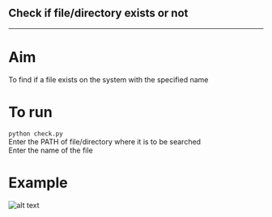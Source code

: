 ## Check if file/directory exists or not
- - - - - - -
# Aim
To find if a file exists on the system with the specified name

# To run
```python check.py```</br>
Enter the PATH of file/directory where it is to be searched</br>
Enter the name of the file</br>

# Example

![alt text](https://github.com/TaniaMalhotra/hacking-tools-scripts/blob/check-file-exists/Python/check-file-exists/Screenshot%20(587).png)
